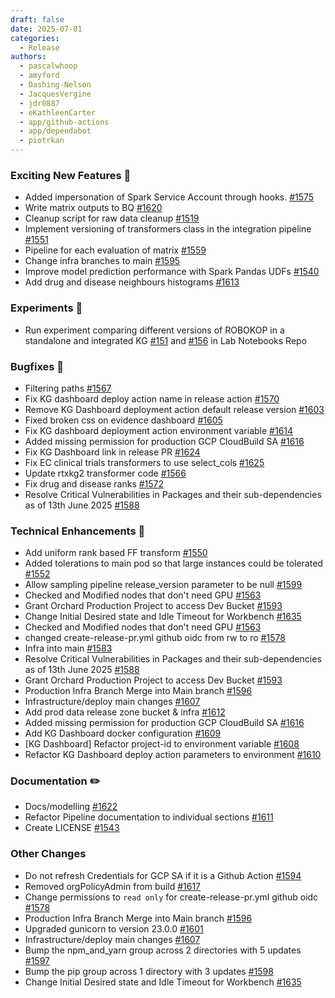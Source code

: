 ```yaml
---
draft: false
date: 2025-07-01
categories:
  - Release
authors:
  - pascalwhoop
  - amyford
  - Dashing-Nelson
  - JacquesVergine
  - jdr0887
  - eKathleenCarter
  - app/github-actions
  - app/dependabot
  - piotrkan
---
```


### Exciting New Features 🎉
- Added impersonation of Spark Service Account through hooks. [#1575](https://github.com/everycure-org/matrix/pull/1575)
- Write matrix outputs to BQ [#1620](https://github.com/everycure-org/matrix/pull/1620)
- Cleanup script for raw data cleanup [#1519](https://github.com/everycure-org/matrix/pull/1519)
- Implement versioning of transformers class in the integration pipeline [#1551](https://github.com/everycure-org/matrix/pull/1551)
- Pipeline for each evaluation of matrix [#1559](https://github.com/everycure-org/matrix/pull/1559)
- Change infra branches to main [#1595](https://github.com/everycure-org/matrix/pull/1595)
- Improve model prediction performance with Spark Pandas UDFs [#1540](https://github.com/everycure-org/matrix/pull/1540)
- Add drug and disease neighbours histograms [#1613](https://github.com/everycure-org/matrix/pull/1613)
### Experiments 🧪
- Run experiment comparing different versions of ROBOKOP in a standalone and integrated KG [#151](https://github.com/everycure-org/lab-notebooks/pull/151) and [#156](https://github.com/everycure-org/lab-notebooks/pull/156) in Lab Notebooks Repo
### Bugfixes 🐛
- Filtering paths [#1567](https://github.com/everycure-org/matrix/pull/1567)
- Fix KG dashboard deploy action name in release action [#1570](https://github.com/everycure-org/matrix/pull/1570)
- Remove KG Dashboard deployment action default release version [#1603](https://github.com/everycure-org/matrix/pull/1603)
- Fixed broken css on evidence dashboard [#1605](https://github.com/everycure-org/matrix/pull/1605)
- Fix KG dashboard deployment action environment variable [#1614](https://github.com/everycure-org/matrix/pull/1614)
- Added missing permission for production GCP CloudBuild SA  [#1616](https://github.com/everycure-org/matrix/pull/1616)
- Fix KG Dashboard link in release PR [#1624](https://github.com/everycure-org/matrix/pull/1624)
- Fix EC clinical trials transformers to use select_cols [#1625](https://github.com/everycure-org/matrix/pull/1625)
- Update rtxkg2 transformer code [#1566](https://github.com/everycure-org/matrix/pull/1566)
- Fix drug and disease ranks [#1572](https://github.com/everycure-org/matrix/pull/1572)
- Resolve Critical Vulnerabilities in Packages and their sub-dependencies as of 13th June 2025 [#1588](https://github.com/everycure-org/matrix/pull/1588)
### Technical Enhancements 🧰
- Add uniform rank based FF transform [#1550](https://github.com/everycure-org/matrix/pull/1550)
- Added tolerations to main pod so that large instances could be tolerated [#1552](https://github.com/everycure-org/matrix/pull/1552)
- Allow sampling pipeline release_version parameter to be null [#1599](https://github.com/everycure-org/matrix/pull/1599)
- Checked and Modified nodes that don't need GPU [#1563](https://github.com/everycure-org/matrix/pull/1563)
- Grant Orchard Production Project to access Dev Bucket [#1593](https://github.com/everycure-org/matrix/pull/1593)
- Change Initial Desired state and Idle Timeout for Workbench [#1635](https://github.com/everycure-org/matrix/pull/1635)
- Checked and Modified nodes that don't need GPU [#1563](https://github.com/everycure-org/matrix/pull/1563)
- changed create-release-pr.yml github oidc from rw to ro [#1578](https://github.com/everycure-org/matrix/pull/1578)
- Infra into main [#1583](https://github.com/everycure-org/matrix/pull/1583)
- Resolve Critical Vulnerabilities in Packages and their sub-dependencies as of 13th June 2025 [#1588](https://github.com/everycure-org/matrix/pull/1588)
- Grant Orchard Production Project to access Dev Bucket [#1593](https://github.com/everycure-org/matrix/pull/1593)
- Production Infra Branch Merge into Main branch [#1596](https://github.com/everycure-org/matrix/pull/1596)
- Infrastructure/deploy main changes [#1607](https://github.com/everycure-org/matrix/pull/1607)
- Add prod data release zone bucket & infra [#1612](https://github.com/everycure-org/matrix/pull/1612)
- Added missing permission for production GCP CloudBuild SA  [#1616](https://github.com/everycure-org/matrix/pull/1616)
- Add KG Dashboard docker configuration [#1609](https://github.com/everycure-org/matrix/pull/1609)
- [KG Dashboard] Refactor project-id to environment variable [#1608](https://github.com/everycure-org/matrix/pull/1608)
- Refactor KG Dashboard deploy action parameters to environment [#1610](https://github.com/everycure-org/matrix/pull/1610)
### Documentation ✏️
- Docs/modelling [#1622](https://github.com/everycure-org/matrix/pull/1622)
- Refactor Pipeline documentation to individual sections [#1611](https://github.com/everycure-org/matrix/pull/1611)
- Create LICENSE [#1543](https://github.com/everycure-org/matrix/pull/1543)
### Other Changes
- Do not refresh Credentials for GCP SA if it is a Github Action [#1594](https://github.com/everycure-org/matrix/pull/1594)
- Removed orgPolicyAdmin from build [#1617](https://github.com/everycure-org/matrix/pull/1617)
- Change permissions to `read only` for create-release-pr.yml github oidc [#1578](https://github.com/everycure-org/matrix/pull/1578)
- Production Infra Branch Merge into Main branch [#1596](https://github.com/everycure-org/matrix/pull/1596)
- Upgraded gunicorn to version 23.0.0 [#1601](https://github.com/everycure-org/matrix/pull/1601)
- Infrastructure/deploy main changes [#1607](https://github.com/everycure-org/matrix/pull/1607)
- Bump the npm_and_yarn group across 2 directories with 5 updates [#1597](https://github.com/everycure-org/matrix/pull/1597)
- Bump the pip group across 1 directory with 3 updates [#1598](https://github.com/everycure-org/matrix/pull/1598)
- Change Initial Desired state and Idle Timeout for Workbench [#1635](https://github.com/everycure-org/matrix/pull/1635)
